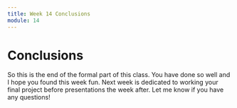 ```yaml
---
title: Week 14 Conclusions
module: 14
---
```


# Conclusions

So this is the end of the formal part of this class. You have done so well and I hope you found this week fun. Next week is dedicated to working your final project before presentations the week after.  Let me know if you have any questions!